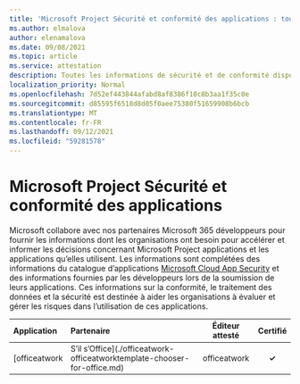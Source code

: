 ```yaml
---
title: 'Microsoft Project Sécurité et conformité des applications : toutes les applications'
ms.author: elmalova
author: elenamalova
ms.date: 09/08/2021
ms.topic: article
ms.service: attestation
description: Toutes les informations de sécurité et de conformité disponibles pour toutes les Microsoft Project applications.
localization_priority: Normal
ms.openlocfilehash: 7d52ef443844afabd8af8386f10c8b3aa1f35c0e
ms.sourcegitcommit: d85595f6518d8d05f0aee75380f51659908b6bcb
ms.translationtype: MT
ms.contentlocale: fr-FR
ms.lasthandoff: 09/12/2021
ms.locfileid: "59281578"
---
```

# <a name="microsoft-project-apps-security-and-compliance"></a>Microsoft Project Sécurité et conformité des applications

Microsoft collabore avec nos partenaires Microsoft 365 développeurs pour fournir les informations dont les organisations ont besoin pour accélérer et informer les décisions concernant Microsoft Project applications et les applications qu’elles utilisent. Les informations sont complétées des informations du catalogue d’applications [Microsoft Cloud App Security](https://www.microsoft.com/en-us/enterprise-mobility-security/cloud-app-security) et des informations fournies par les développeurs lors de la soumission de leurs applications. Ces informations sur la conformité, le traitement des données et la sécurité est destinée à aider les organisations à évaluer et gérer les risques dans l’utilisation de ces applications.

| **Application** | **Partenaire** | **Éditeur attesté** | **Certifié** |
|:--------|:------------|:----------------------:|:-------------:|
| [officeatwork | S’il s’Office](./officeatwork-officeatworktemplate-chooser-for-office.md) | officeatwork | **✓** | <img alt="Certified application badge" src="../media/certified-badge.png" height="25" width="25" /> |

